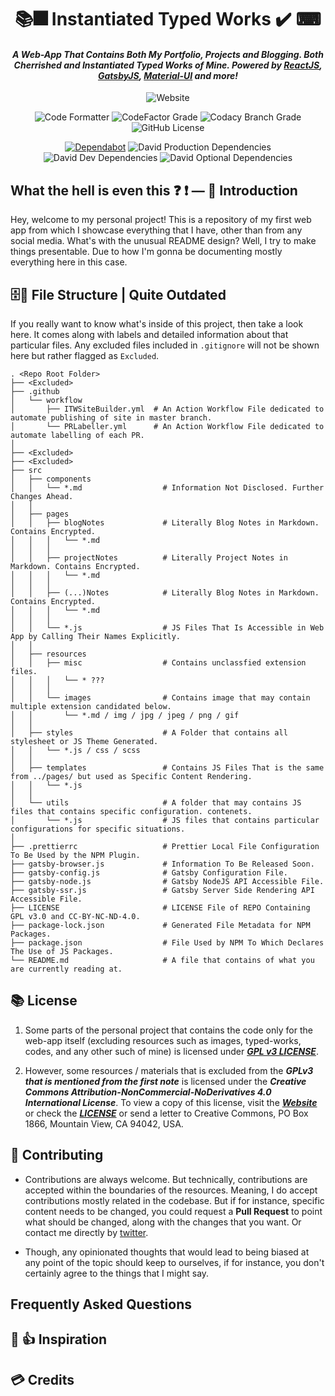 <h1 align="center"> 📚🎆 Instantiated Typed Works ✔️ ⌨</h1>
<h4 align="center"><i>A Web-App That Contains Both My Portfolio, Projects and Blogging. Both Cherrished and Instantiated Typed Works of Mine. Powered by <a href="https://reactjs.org/">ReactJS</a>, <a href="https://gatsbyjs.org/">GatsbyJS</a>, <a href="https://material-ui.com/">Material-UI</a> and more!</i></h4>

<div align="center">

![Website](https://img.shields.io/website?down_color=red&down_message=ff1744&label=Website%20Status&logo=gatsby&logoColor=white&up_color=brightgreen&up_message=Online&url=https%3A%2F%2Finst-typed.works%2F)

</div>
<div align="center">

![Code Formatter](https://img.shields.io/badge/Code%20Formatter-Prettier-blueviolet?logo=prettier&&logoColor=white&&color=ff69b4)
![CodeFactor Grade](https://img.shields.io/codefactor/grade/github/codexlink/codexlink.github.io/worker-branch?label=CodeFactor%20Code%20Quality&logo=codefactor&logoColor=white)
![Codacy Branch Grade](https://img.shields.io/codacy/grade/cb1d8498bf654fba98104802a2e3eb5c/worker-branch?label=Codacy%20Code%20Quality&logo=codacy&logoColor=White)
![GitHub License](https://img.shields.io/github/license/CodexLink/codexlink.github.io?color=purple&label=Repo%20License)

</div>

<div align="center">

[![Dependabot](https://badgen.net/dependabot/CodexLink/codexlink.github.io?icon=dependabot)](https://badgen.net/dependabot/CodexLink/codexlink.github.io?icon=dependabot)
![David Production Dependencies](https://img.shields.io/david/codexlink/codexlink.github.io?label=Dependencies&logo=npm&logoColor=white)
![David Dev Dependencies](https://img.shields.io/david/dev/codexlink/codexlink.github.io?label=DevDependencies&logo=npm&logoColor=white)
![David Optional Dependencies](https://img.shields.io/david/optional/codexlink/codexlink.github.io?label=OptionalDependencies&logo=npm&logoColor=white)

</div>

## What the hell is even this ❓ ❗ — 💁 Introduction

Hey, welcome to my personal project! This is a repository of my first web app from which I showcase everything that I have, other than from any social media. What's with the unusual README design? Well, I try to make things presentable. Due to how I'm gonna be documenting mostly everything here in this case.

## 🗄📁 File Structure | Quite Outdated

If you really want to know what's inside of this project, then take a look here. It comes along with labels and detailed information about that particular files. Any excluded files included in `.gitignore` will not be shown here but rather flagged as `Excluded`.

```
. <Repo Root Folder>
├── <Excluded>
├── .github
│   └── workflow
│       ├── ITWSiteBuilder.yml  # An Action Workflow File dedicated to automate publishing of site in master branch.
│       └── PRLabeller.yml      # An Action Workflow File dedicated to automate labelling of each PR.
│
├── <Excluded>
├── <Excluded>
├── src
│   ├── components
│   │   └── *.md                  # Information Not Disclosed. Further Changes Ahead.
│   │
│   ├── pages
│   │   ├── blogNotes             # Literally Blog Notes in Markdown. Contains Encrypted.
│   │   │   └── *.md
│   │   │
│   │   ├── projectNotes          # Literally Project Notes in Markdown. Contains Encrypted.
│   │   │   └── *.md
│   │   │
│   │   ├── (...)Notes            # Literally Blog Notes in Markdown. Contains Encrypted.
│   │   │   └── *.md
│   │   │
│   │   └── *.js                  # JS Files That Is Accessible in Web App by Calling Their Names Explicitly.
│   │
│   ├── resources
│   │   ├── misc                  # Contains unclassfied extension files.
│   │   │   └── * ???
│   │   │
│   │   └── images                # Contains image that may contain multiple extension candidated below.
│   │       └── *.md / img / jpg / jpeg / png / gif
│   │
│   ├── styles                    # A Folder that contains all stylesheet or JS Theme Generated.
│   │   └── *.js / css / scss
│   │
│   ├── templates                 # Contains JS Files That is the same from ../pages/ but used as Specific Content Rendering.
│   │   └── *.js
│   │
│   └── utils                     # A folder that may contains JS files that contains specific configuration. contenets.
│       └── *.js                  # JS files that contains particular configurations for specific situations.
│
├── .prettierrc                   # Prettier Local File Configuration To Be Used by the NPM Plugin.
├── gatsby-browser.js             # Information To Be Released Soon.
├── gatsby-config.js              # Gatsby Configuration File.
├── gatsby-node.js                # Gatsby NodeJS API Accessible File.
├── gatsby-ssr.js                 # Gatsby Server Side Rendering API Accessible File.
├── LICENSE                       # LICENSE File of REPO Containing GPL v3.0 and CC-BY-NC-ND-4.0.
├── package-lock.json             # Generated File Metadata for NPM Packages.
├── package.json                  # File Used by NPM To Which Declares The Use of JS Packages.
└── README.md                     # A file that contains of what you are currently reading at.
```

## 📚 License

1. Some parts of the personal project that contains the code only for the web-app itself (excluding resources such as images, typed-works, codes, and any other such of mine) is licensed under [**_GPL v3 LICENSE_**](https://github.com/CodexLink/codexlink.github.io/blob/worker-branch/LICENSE#L8).

2. However, some resources / materials that is excluded from the **_GPLv3 that is mentioned from the first note_** is licensed under the **_Creative Commons Attribution-NonCommercial-NoDerivatives 4.0 International License_**. To view a copy of this license, visit the [**_Website_**](http://creativecommons.org/licenses/by-nc-nd/4.0/) or check the [**_LICENSE_**](https://github.com/CodexLink/codexlink.github.io/blob/worker-branch/LICENSE#L689) or send a letter to Creative Commons, PO Box 1866, Mountain View, CA 94042, USA.

## 🤝 Contributing

-   Contributions are always welcome. But technically, contributions are accepted within the boundaries of the resources. Meaning, I do accept contributions mostly related in the codebase. But if for instance, specific content needs to be changed, you could request a **Pull Request** to point what should be changed, along with the changes that you want. Or contact me directly by [twitter](https://twitter.com/@CodexLink).

-   Though, any opinionated thoughts that would lead to being biased at any point of the topic should keep to ourselves, if for instance, you don't certainly agree to the things that I might say.

## Frequently Asked Questions

## 🌇 👍 Inspiration

## 💳 Credits
